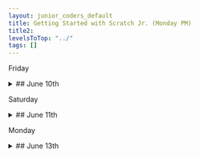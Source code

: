 ```yaml
---
layout: junior_coders_default
title: Getting Started with Scratch Jr. (Monday PM)
title2: 
levelsToTop: "../"
tags: []
---
```




Friday  

<details markdown=1>
<summary markdown=1>## June 10th
</summary>

## June 10th

### Recap for June 10th


{% include zakviewer.html Name="2022-06-10 butter on Scratch" ID="https://scratch.mit.edu/projects/703548222/" caption="Student H made a project devoted to the song Butter. We touched on how to initialize project, how to trigger an action with a click, and how to broadcast a message to all the blocks (so they hide), and included a glide and change size block when BTS is clicked. This project is a step forward for this child." %}

{% include zakviewer.html Name="2022-06-10 Demon Game with instructions" ID="https://scratch.mit.edu/projects/679374913/" caption="Student K worked on making the Spider move when the main game starts. Eventually the spider will deliver damage to Maikey, and the damage will be shown in the hearts. " %}

{% include zakviewer.html Name="2022-06-12 Student Y Demon Game Fixed 2022 03 25 on Scratch" ID="https://scratch.mit.edu/projects/666094890/" caption="Student Y revised his armor selection system. After pressing 'a' the armor selection screen shows. Pressing the random armor button sends a messge to generate a random weapon in the weapon block." %}


Student S made a project where a dragon tries to eat Utlraman. She used say, blocks, bump blokcs, visibility blocks, among others. The she began a 'day in the life' project that makes a 4 panel comic. She began by making a conversation bwteen here and her mother.

Student A made project called a sunny day for biking where and airplane and a bicyle walk through a scene with clouds, birds and a jumping basketball.

{% include zakviewer.html Name="2022-06-12 COFM 2022 06 03 with directions for next week on Scratch" ID="https://scratch.mit.edu/projects/701386865/" caption="Student M added some template code that increased the maximum number of occupants if the player has enought money. Then we adjust this in class to happen if the player clicks the family mart." %}



{% include zakviewer.html Name="2022-06-12 Untitled-3" ID="https://scratch.mit.edu/projects/703546178/" caption="Student D made a balloon popping game from a tutorial. Then we worked together to come up with some improvements such as sounds, setting a score limit of 100, color effects, and a star effect." %}


{% include imgur.html title="" ID="https://i.imgur.com/cHmQN3m.png" caption="The star effect uses the mosaid effects." width="" height="" spacer="" %}



</details>


Saturday

<details markdown=1>
<summary markdown=1>## June 11th
</summary>

## June 11th

### Recap for June 11th

Student Y and N made a Find the Mistakes project toghether. They made the basic project by themselves, including the play button and creating and showing the basic images. 


{% include zakviewer.html Name="2022-06-12 Untitled-221" ID="https://scratch.mit.edu/projects/703961218/" caption="He I showed him how to make separate sprites for the mistakes to detect the clicks. He added text-to-speech effects." %}

{% include zakviewer.html Name="2022-06-12 Untitled-106 on Scratch" ID="https://scratch.mit.edu/projects/703961339/" caption="He also included text to speech." %}



Student M said he was feeling tired and mostly played games and worked a little on some old projects of his, though I am not sure which.


</details>



Monday 


<details markdown=1>
<summary markdown=1>## June 13th
</summary>

## June 13th

### Recap for June 13th

Today we continued working on the challenge from last week. 

{% include zakviewer.html Name="2022 6 13 202 06 06 basic game answers remix on Scratch" ID="https://scratch.mit.edu/projects/704521290/" caption="This was the target for today" %}

{% include imgur.html title="" ID="https://i.imgur.com/1DN2wh6.png" caption="Today's challenges: 
- using `when (t v) key pressed`{: .msb} and `when (x v) key pressed`{: .msb}  to turn 15 degrees
- center the backdrop using `go to x: (0) y: (0)`{: .msb}  and centering the costume (reinforcing cartesian coordinates)
- use `when this sprite clicked`{: .msb} to say hello when a face is clicked
- and the big challenge: use `broadcast ( v) and wait`{: .msb} and `when I receive ( v)`{: .msb} to stop other faces saying hello, then making the first say hello. This was a real challenge, but a good way for them to see how broadcasts work." width="" height="" spacer="" %}

Students were given time to create their own additions. 

{% include zakviewer.html Name="2022-06-13 Student H" ID="https://scratch.mit.edu/projects/704507636/" caption="The space bar initiates a surprise. 'a' resets." %}

{% include zakviewer.html Name="2022-06-13 Student T1" ID="https://scratch.mit.edu/projects/704526946/" caption="He added music, and a special effect with the 'a' key." %}

{% include zakviewer.html Name="2022-06-13 Student A" ID="https://scratch.mit.edu/projects/704506792/" caption="She also added music, and a special effect with the 'space' key." %}

{% include zakviewer.html Name="2022-06-13 student J" ID="https://scratch.mit.edu/projects/704506796/" caption="Student J added music." %}

{% include zakviewer.html Name="2022-06-13 Student T2" ID="https://scratch.mit.edu/projects/704506796/" caption="She started adding some music and sound effects

![sound effects](https://i.imgur.com/L3ARhqb.png){: width='75%' style='margin-left:12.5%'}

though it is not quite working yet...
<span>
" %}


</details>